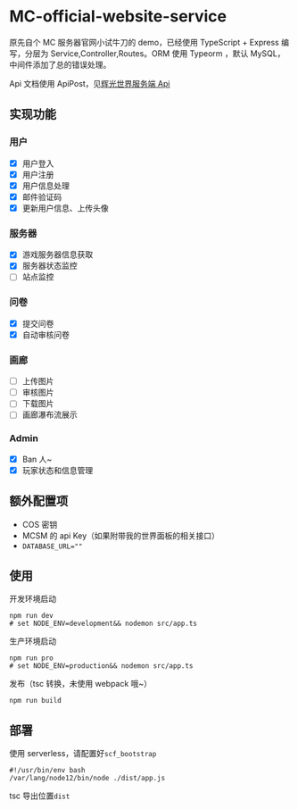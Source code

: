 # MC-official-website-service

原先自个 MC 服务器官网小试牛刀的 demo，已经使用 TypeScript + Express 编写，分层为 Service,Controller,Routes。ORM 使用 Typeorm ，默认 MySQL，中间件添加了总的错误处理。

Api 文档使用 ApiPost，见[辉光世界服务端 Api]()

## 实现功能

### 用户

- [x] 用户登入
- [x] 用户注册
- [x] 用户信息处理
- [x] 邮件验证码
- [x] 更新用户信息、上传头像

### 服务器

- [x] 游戏服务器信息获取
- [x] 服务器状态监控
- [ ] 站点监控

### 问卷

- [x] 提交问卷
- [x] 自动审核问卷

### 画廊

- [ ] 上传图片
- [ ] 审核图片
- [ ] 下载图片
- [ ] 画廊瀑布流展示

### Admin

- [x] Ban 人~
- [x] 玩家状态和信息管理

## 额外配置项

- COS 密钥
- MCSM 的 api Key（如果附带我的世界面板的相关接口）
- `DATABASE_URL=""`

## 使用

开发环境启动

```shell
npm run dev
# set NODE_ENV=development&& nodemon src/app.ts
```

生产环境启动

```shell
npm run pro
# set NODE_ENV=production&& nodemon src/app.ts
```

发布（tsc 转换，未使用 webpack 哦~）

```shell
npm run build
```

## 部署

使用 serverless，请配置好`scf_bootstrap`

```shell
#!/usr/bin/env bash
/var/lang/node12/bin/node ./dist/app.js
```

tsc 导出位置`dist`
